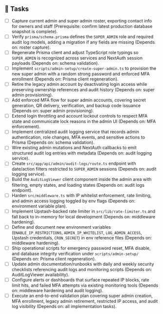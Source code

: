 ## 🚧 Tasks
- [ ] Capture current admin and super admin roster, exporting contact info for owners and staff (Prerequisite: confirm latest production database snapshot is complete).
- [ ] Verify `prisma/schema.prisma` defines the `SUPER_ADMIN` role and required audit log models, adding a migration if any fields are missing (Depends on: roster capture).
- [ ] Regenerate Prisma client and adjust TypeScript role typings so `SUPER_ADMIN` is recognized across services and NextAuth session payloads (Depends on: schema validation).
- [ ] Implement `scripts/admin-setup/create-super-admin.ts` to provision the new super admin with a random strong password and enforced MFA enrollment (Depends on: Prisma client regeneration).
- [ ] Retire the legacy admin account by deactivating login access while preserving ownership references and audit history (Depends on: super admin provisioning).
- [ ] Add enforced MFA flow for super admin accounts, covering secret generation, QR delivery, verification, and backup code issuance (Depends on: super admin provisioning).
- [ ] Extend login throttling and account lockout controls to respect MFA state and communicate lock reasons in the admin UI (Depends on: MFA enforcement).
- [ ] Implement centralized audit logging service that records admin authentication, role changes, MFA events, and sensitive actions to Prisma (Depends on: schema validation).
- [ ] Wire existing admin mutations and NextAuth callbacks to emit structured audit log entries with metadata (Depends on: audit logging service).
- [ ] Create `src/app/api/admin/audit-logs/route.ts` endpoint with date/action filters restricted to `SUPER_ADMIN` sessions (Depends on: audit logging service).
- [ ] Build the `AuditLogViewer` client component inside the admin area with filtering, empty states, and loading states (Depends on: audit logs endpoint).
- [ ] Harden `src/middleware.ts` with IP whitelist enforcement, rate limiting, and admin access logging toggled by env flags (Depends on: environment variable plan).
- [ ] Implement Upstash-backed rate limiter in `src/lib/rate-limiter.ts` and fall back to in-memory for local development (Depends on: middleware hardening).
- [ ] Define and document new environment variables (`ENABLE_IP_RESTRICTIONS`, `ADMIN_IP_WHITELIST`, `LOG_ADMIN_ACCESS`, Upstash credentials, `CRON_SECRET`) in env reference files (Depends on: middleware hardening).
- [ ] Ship operational scripts for emergency password reset, MFA disable, and database integrity verification under `scripts/admin-setup/` (Depends on: Prisma client regeneration).
- [ ] Update admin documentation/runbooks with daily and weekly security checklists referencing audit logs and monitoring scripts (Depends on: AuditLogViewer availability).
- [ ] Configure alerts or dashboards that surface repeated IP blocks, rate limit hits, and failed MFA attempts via existing monitoring tools (Depends on: middleware hardening and audit logging).
- [ ] Execute an end-to-end validation plan covering super admin creation, MFA enrollment, legacy admin retirement, restricted IP access, and audit log visibility (Depends on: all implementation tasks).
